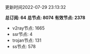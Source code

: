 更新时间2022-07-29 23:13:32

**总订阅: 64**
**总节点: 8074**
**有效节点: 2378**
- v2ray节点: 1665
- ssr节点: 4
- trojan节点: 131
- ss节点: 578

